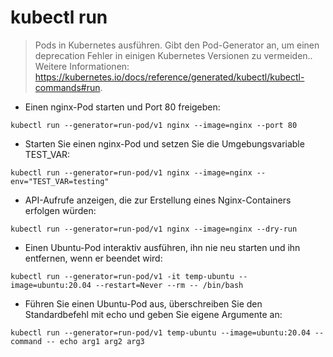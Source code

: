 # kubectl run

> Pods in Kubernetes ausführen. Gibt den Pod-Generator an, um einen deprecation Fehler in einigen Kubernetes Versionen zu vermeiden..
> Weitere Informationen: <https://kubernetes.io/docs/reference/generated/kubectl/kubectl-commands#run>.

- Einen nginx-Pod starten und Port 80 freigeben:

`kubectl run --generator=run-pod/v1 nginx --image=nginx --port 80`

- Starten Sie einen nginx-Pod und setzen Sie die Umgebungsvariable TEST_VAR:

`kubectl run --generator=run-pod/v1 nginx --image=nginx --env="TEST_VAR=testing"`

- API-Aufrufe anzeigen, die zur Erstellung eines Nginx-Containers erfolgen würden:

`kubectl run --generator=run-pod/v1 nginx --image=nginx --dry-run`

- Einen Ubuntu-Pod interaktiv ausführen, ihn nie neu starten und ihn entfernen, wenn er beendet wird:

`kubectl run --generator=run-pod/v1 -it temp-ubuntu --image=ubuntu:20.04 --restart=Never --rm -- /bin/bash`

- Führen Sie einen Ubuntu-Pod aus, überschreiben Sie den Standardbefehl mit echo und geben Sie eigene Argumente an:

`kubectl run --generator=run-pod/v1 temp-ubuntu --image=ubuntu:20.04 --command -- echo arg1 arg2 arg3`
